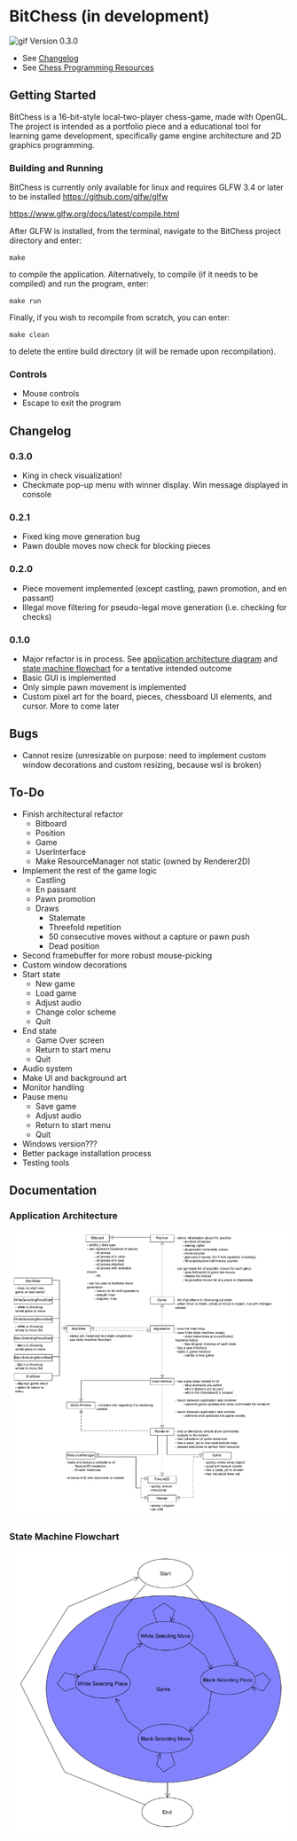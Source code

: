 # BitChess (in development)
![gif](doc/BitChess.gif)
Version 0.3.0
- See [Changelog](#changelog)
- See [Chess Programming Resources](https://github.com/chopndolphy/BitChess/blob/refactor/doc/Resources.md "Essential information for understand the BitChess source code")
## Getting Started
BitChess is a 16-bit-style local-two-player chess-game, made with OpenGL. The project is intended as a portfolio piece and a educational tool for learning game development, specifically game engine architecture and 2D graphics programming.
### Building and Running
BitChess is currently only available for linux and requires GLFW 3.4 or later to be installed
<https://github.com/glfw/glfw>

<https://www.glfw.org/docs/latest/compile.html>

After GLFW is installed, from the terminal, navigate to the BitChess project directory and enter:
```
make
```
to compile the application.
Alternatively, to compile (if it needs to be compiled) and run the program, enter:
```
make run
```
Finally, if you wish to recompile from scratch, you can enter:
```
make clean
```
to delete the entire build directory (it will be remade upon recompilation).
### Controls
- Mouse controls
- Escape to exit the program
## <a name="changelog"></a> Changelog
### 0.3.0
- King in check visualization!
- Checkmate pop-up menu with winner display. Win message displayed in console
### 0.2.1
- Fixed king move generation bug
- Pawn double moves now check for blocking pieces
### 0.2.0
- Piece movement implemented (except castling, pawn promotion, and en passant)
- Illegal move filtering for pseudo-legal move generation (i.e. checking for checks)
### 0.1.0
- Major refactor is in process. See [application architecture diagram](#apparch) and [state machine flowchart](#stateflo) for a tentative intended outcome
- Basic GUI is implemented
- Only simple pawn movement is implemented
- Custom pixel art for the board, pieces, chessboard UI elements, and cursor. More to come later
## Bugs
- Cannot resize (unresizable on purpose: need to implement custom window decorations and custom resizing, because wsl is broken)
## To-Do
- Finish architectural refactor
    - Bitboard
    - Position
    - Game
    - UserInterface
    - Make ResourceManager not static (owned by Renderer2D)
- Implement the rest of the game logic
    - Castling
    - En passant
    - Pawn promotion
    - Draws
        - Stalemate
        - Threefold repetition
        - 50 consecutive moves without a capture or pawn push
        - Dead position
- Second framebuffer for more robust mouse-picking
- Custom window decorations
- Start state
    - New game
    - Load game
    - Adjust audio
    - Change color scheme
    - Quit
- End state
    - Game Over screen
    - Return to start menu
    - Quit
- Audio system
- Make UI and background art
- Monitor handling
- Pause menu
    - Save game
    - Adjust audio
    - Return to start menu
    - Quit
- Windows version???
- Better package installation process
- Testing tools
## Documentation
### <a name="apparch"></a> Application Architecture
![image](doc/application_architecture.png)
### <a name="stateflow"></a> State Machine Flowchart
![image](doc/state_machine_flowchart.png)